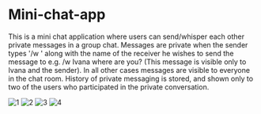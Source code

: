 # Mini-chat-app 
This is a mini chat application where users can send/whisper each other private messages in a group chat. Messages are private when the sender types '/w ' along with the name of the receiver he wishes to send the message to e.g. /w Ivana where are you? (This message is visible only to Ivana and the sender). In all other cases messages are visible to everyone in the chat room.
History of private messaging is stored, and shown only to two of the users who participated in the private conversation. 

![1](https://user-images.githubusercontent.com/20629097/31977728-7adc4b22-b93e-11e7-9bd4-4dc888bb4d74.png)
![2](https://user-images.githubusercontent.com/20629097/31977735-834b5492-b93e-11e7-954c-9b0d3ecaaaf8.png)
![3](https://user-images.githubusercontent.com/20629097/31977736-86a2ac80-b93e-11e7-9345-462c900ce307.png)
![4](https://user-images.githubusercontent.com/20629097/31977738-8950e2bc-b93e-11e7-8f24-7069c07f3bdc.png)
